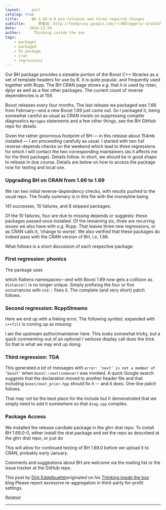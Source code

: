 ```yaml
---
layout:     post
catalog: true
title:      BH 1.69.0-0 pre-releases and three required changes
subtitle:      转载自：http://feedproxy.google.com/~r/RBloggers/~3/oIoCF5wDvN4/
date:      2018-12-20
author:      Thinking inside the box
tags:
    - packages
    - packaged
    - bh package
    - cran
    - regressions
---
```







Our BH package provides a sizeable portion of the Boost C++ libraries as a set of template headers for use by R. It is quite popular, and frequently used together with Rcpp. The BH CRAN page shows *e.g.* that it is used by rstan, dplyr as well as a few other packages. The current count of reverse dependencies is at 159.

Boost releases every four months. The last release we packaged was 1.66 from February—and a new Boost 1.69 just came out. So I packaged it, being somewhat careful as usual as CRAN insists on suppressing compiler diagnostics `#pragma` statements and a few other things, see the BH GitHub repo for details.

Given the rather ginormous footprint of BH — in this release about 154mb installed — I am proceeding carefully as usual. I started with two full reverse-depends checks on the weekend which lead to three regressions for which I will contact the two corresponding maintainers (as it affects me for the third package). Details follow. In short, we should be in good shape to release in due course. Details are below on how to access the package now for testing and local use.

### Upgrading BH on CRAN from 1.66 to 1.69

We ran two initial reverse-dependency checks, with results pushed to the usual repo. The finally summary is in this file with the moneyline being

> 
141 successes, 10 failures, and 8 skipped packages.


Of the 10 failures, four are due to missing depends or suggests: these packages passed once installed. Of the remaining six, three are recurring issues we also have with *e.g.* Rcpp. That leaves three new regressions, or as CRAN calls it, ‘change to worse’. We also verified that these packages do indeed pass with the CRAN version of BH, *i.e*, 1.66.

What follows is a short discussion of each respective package.

### First regression: phonics

The package uses

which flattens namespaces—and with Boost 1.69 now gets a collision as `distance()` is no longer unique. Simply prefixing the four or five occurrances with `std::` fixes it. The complete (and very short) patch follows.

### Second regression: RcppStreams

Here we end up with a linking error. The following symbol, expanded with `c++filt` is coming up as missing:

I am the upstream author/maintainer here. This looks somewhat tricky, but a quick commenting-out of an optional / verbose display call does the trick. So that is what we may end up doing.

### Third regression: TDA

This generated *a lot* of messages with `error: ‘next’ is not a member of ‘boost’` when `boost::next(somevar)` was invoked. A quick Google search suggests that the declaration moved to another header file and that including `boost/next_prior.hpp` should fix it — and it does. One-line patch follows.

That may not be the best place for the include but it demonstrated that we simply need to add it somewhere so that `diag.cpp` compiles.

### Package Access

We installed the release candiate package in the ghrr drat repo. To install BH 1.69.0-0, either install the drat package and set the repo as described at the ghrr drat repo, or just do

This will allow for continued testing of BH 1.69.0 before we upload it to CRAN, probably early January.

Comments and suggestions about BH are welcome via the mailing list or the issue tracker at the GitHub repo.


This post by [Dirk Eddelbuettel](http://dirk.eddelbuettel.com)originated on his [Thinking inside the box](http://dirk.eddelbuettel.com/blog/) blog.Please report excessive re-aggregation in third-party for-profit settings. 




*Related*








---
